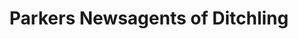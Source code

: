 ---
title: "Parkers Newsagents of Ditchling"
url: /hassocks/parkers-newsagents-of-ditchling/
shop: Zeitungen
---